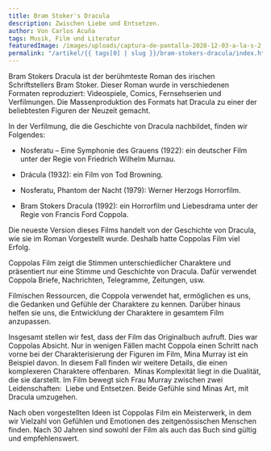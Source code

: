 ```yaml
---
title: Bram Stoker's Dracula
description: Zwischen Liebe und Entsetzen.
author: Von Carlos Acuña
tags: Musik, Film und Literatur
featuredImage: /images/uploads/captura-de-pantalla-2020-12-03-a-la-s-2.33.01-p. m..png
permalink: "/artikel/{{ tags[0] | slug }}/bram-stokers-dracula/index.html"
---
```


Bram Stokers Dracula ist der berühmteste Roman des irischen Schriftstellers Bram Stoker. Dieser Roman wurde in verschiedenen Formaten reproduziert: Videospiele, Comics, Fernsehserien und Verfilmungen. Die Massenproduktion des Formats hat Dracula zu einer der beliebtesten Figuren der Neuzeit gemacht.

In der Verfilmung, die die Geschichte von Dracula nachbildet, finden wir Folgendes:

- Nosferatu – Eine Symphonie des Grauens (1922): ein deutscher Film unter der Regie von Friedrich Wilhelm Murnau.

- Drácula (1932): ein Film von Tod Browning.

- Nosferatu, Phantom der Nacht (1979): Werner Herzogs Horrorfilm.

- Bram Stokers Dracula (1992): ein Horrorfilm und Liebesdrama unter der Regie von Francis Ford Coppola.

Die neueste Version dieses Films handelt von der Geschichte von Dracula, wie sie im Roman Vorgestellt wurde. Deshalb hatte Coppolas Film viel Erfolg.

Coppolas Film zeigt die Stimmen unterschiedlicher Charaktere und präsentiert nur eine Stimme und Geschichte von Dracula. Dafür verwendet Coppola Briefe, Nachrichten, Telegramme, Zeitungen, usw.

Filmischen Ressourcen, die Coppola verwendet hat, ermöglichen es uns, die Gedanken und Gefühle der Charaktere zu kennen. Darüber hinaus helfen sie uns, die Entwicklung der Charaktere in gesamtem Film anzupassen.

Insgesamt stellen wir fest, dass der Film das Originalbuch aufruft. Dies war Coppolas Absicht. Nur in wenigen Fällen macht Coppola einen Schritt nach vorne bei der Charakterisierung der Figuren im Film, Mina Murray ist ein Beispiel davon. In diesem Fall finden wir weitere Details, die einen komplexeren Charaktere offenbaren.  Minas Komplexität liegt in die Dualität, die sie darstellt. Im Film bewegt sich Frau Murray zwischen zwei Leidenschaften:  Liebe und Entsetzen. Beide Gefühle sind Minas Art, mit Dracula umzugehen.

Nach oben vorgestellten Ideen ist Coppolas Film ein Meisterwerk, in dem wir Vielzahl von Gefühlen und Emotionen des zeitgenössischen Menschen finden. Nach 30 Jahren sind sowohl der Film als auch das Buch sind gültig und empfehlenswert.
